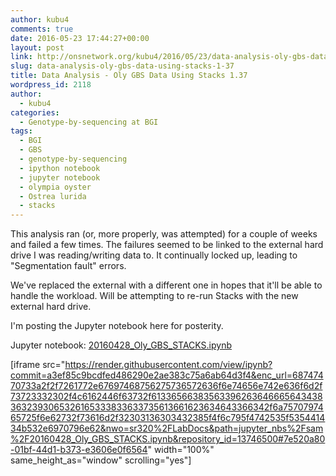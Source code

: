 ```yaml
---
author: kubu4
comments: true
date: 2016-05-23 17:44:27+00:00
layout: post
link: http://onsnetwork.org/kubu4/2016/05/23/data-analysis-oly-gbs-data-using-stacks-1-37/
slug: data-analysis-oly-gbs-data-using-stacks-1-37
title: Data Analysis - Oly GBS Data Using Stacks 1.37
wordpress_id: 2118
author:
  - kubu4
categories:
  - Genotype-by-sequencing at BGI
tags:
  - BGI
  - GBS
  - genotype-by-sequencing
  - ipython notebook
  - jupyter notebook
  - olympia oyster
  - Ostrea lurida
  - stacks
---
```


This analysis ran (or, more properly, was attempted) for a couple of weeks and failed a few times. The failures seemed to be linked to the external hard drive I was reading/writing data to. It continually locked up, leading to "Segmentation fault" errors.

We've replaced the external with a different one in hopes that it'll be able to handle the workload. Will be attempting to re-run Stacks with the new external hard drive.

I'm posting the Jupyter notebook here for posterity.

Jupyter notebook: [20160428_Oly_GBS_STACKS.ipynb](https://github.com/sr320/LabDocs/blob/master/jupyter_nbs/sam/20160428_Oly_GBS_STACKS.ipynb)

[iframe src="https://render.githubusercontent.com/view/ipynb?commit=a3ef85c9bcdfed486290e2ae383c75a6ab64d3f4&enc_url=68747470733a2f2f7261772e67697468756275736572636f6e74656e742e636f6d2f73723332302f4c6162446f63732f613365663835633962636466656434383632393065326165333833633735613661623634643366342f6a7570797465725f6e62732f73616d2f32303136303432385f4f6c795f4742535f535441434b532e6970796e62&nwo=sr320%2FLabDocs&path=jupyter_nbs%2Fsam%2F20160428_Oly_GBS_STACKS.ipynb&repository_id=13746500#7e520a80-01bf-44d1-b373-e3606e0f6564" width="100%" same_height_as="window" scrolling="yes"]
